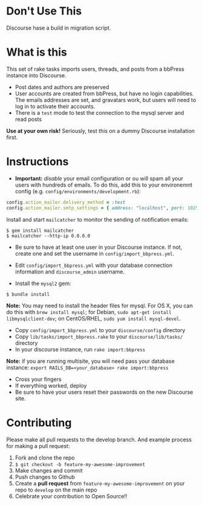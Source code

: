 # Don't Use This

Discourse hase a build in migration script. 

# What is this

This set of rake tasks imports users, threads, and posts from a bbPress
instance into Discourse.

* Post dates and authors are preserved
* User accounts are created from bbPress, but have no login
  capabilities. The emails addresses are set, and gravatars work, but
users will need to log in to activate their accounts.
* There is a `test` mode to test the connection to the mysql server and
  read posts

**Use at your own risk!** Seriously, test this on a dummy Discourse
installation first.

# Instructions

* **Important:** *disable* your email configuration or ou will spam all
  your users with hundreds of emails. To do this, add this to your
environemnt config (e.g. `config/environments/development.rb`):

```ruby
config.action_mailer.delivery_method = :test
config.action_mailer.smtp_settings = { address: "localhost", port: 1025 }
```

Install and start `mailcatcher` to monitor the sending of notification
emails:

```shell
$ gem install mailcatcher
$ mailcatcher --http-ip 0.0.0.0
```

* Be sure to have at least one user in your Discourse instance. If not,
  create one and set the username in `config/import_bbpress.yml`.

* Edit `config/import_bbpress.yml` with your database connection
  information and `discourse_admin` username.

* Install the `mysql2` gem:

```shell
$ bundle install
```

**Note:** You may need to install the header files for mysql. For OS X,
you can do this with `brew install mysql`; for Debian, `sudo apt-get
install libmysqlclient-dev`; on CentOS/RHEL, `sudo yum install
mysql-devel`.

* Copy `config/import_bbpress.yml` to your `discourse/config` directory
* Copy `lib/tasks/import_bbpress.rake` to your `discourse/lib/tasks/`
  directory
* In your discourse instance, run `rake import:bbpress`

**Note:** if you are running multisite, you will need pass your database
instance: `export RAILS_DB=<your_database> rake import:bbpress`

* Cross your fingers
* If everything worked, deploy
* Be sure to have your users reset their passwords on the new Discourse
  site.

# Contributing

Please make all pull requests to the develop branch. And example process
for making a pull request:

1. Fork and clone the repo
1. `$ git checkout -b feature-my-awesome-improvement`
1. Make changes and commit
1. Push changes to Github
1. Create a **pull request** from `feature-my-awesome-improvement` on
   your repo to `develop` on the main repo
1. Celebrate your contribution to Open Source!!

